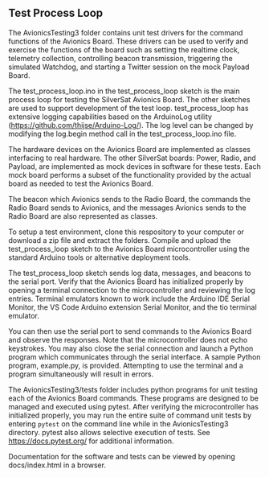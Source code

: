 ## Test Process Loop

The AvionicsTesting3 folder contains unit test drivers for the command functions of the Avionics Board. These drivers can be used to verify and exercise the functions of the board such as setting the realtime clock, telemetry collection, controlling beacon transmission, triggering the simulated Watchdog, and starting a Twitter session on the mock Payload Board.

The test_process_loop.ino in the test_process_loop sketch is the main process loop for testing the SilverSat Avionics Board. The other sketches are used to support development of the test loop. test_process_loop has extensive logging capabilities based on the ArduinoLog utility (https://github.com/thijse/Arduino-Log/). The log level can be changed by modifying the log.begin method call in the test_process_loop.ino file.
 
The hardware devices on the Avionics Board are implemented as classes interfacing to real hardware. The other SilverSat boards: Power, Radio, and Payload, are implemented as mock devices in software for these tests. Each mock board performs a subset of the functionality provided by the actual board as needed to test the Avionics Board.

The beacon which Avionics sends to the Radio Board, the commands the Radio
Board sends to Avionics, and the messages Avionics sends to the Radio Board are also represented as classes.

To setup a test environment, clone this respository to your computer or download a zip file and extract the folders. Compile and upload the test_process_loop sketch to the Avionics Board microcontroller using the standard Arduino tools or alternative deployment tools.

The test_process_loop sketch sends log data, messages, and beacons to the serial port. Verify that the Avionics Board has initialized properly by opening a terminal connection to the microcontroller and reviewing the log entries. Terminal emulators known to work include the Arduino IDE Serial Monitor, the VS Code Arduino extension Serial Monitor, and the tio terminal emulator. 

You can then use the serial port to send commands to the Avionics Board and observe the responses. Note that the microcontroller does not echo keystrokes. You may also close the serial connection and launch a Python program which communicates through the serial interface. A sample Python program, example.py, is provided. Attempting to use the terminal and a program simultaneously will result in errors.

The AvionicsTesting3/tests folder includes python programs for unit testing each of the Avionics Board commands. These programs are designed to be managed and executed using pytest. After verifying the microcontroller has initialized properly, you may run the entire suite of command unit tests by entering ```pytest``` on the command line while in the AvionicsTesting3 directory. pytest also allows selective execution of tests. See https://docs.pytest.org/ for additional information. 

Documentation for the software and tests can be viewed by opening docs/index.html in a browser.

